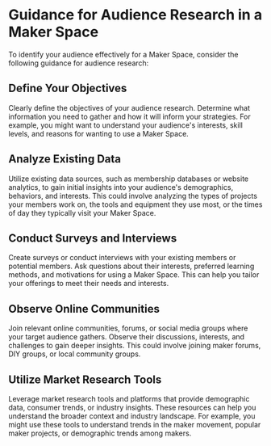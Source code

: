 # Guidance for Audience Research in a Maker Space

To identify your audience effectively for a Maker Space, consider the following guidance for audience research:

## Define Your Objectives
Clearly define the objectives of your audience research. Determine what information you need to gather and how it will inform your strategies. For example, you might want to understand your audience's interests, skill levels, and reasons for wanting to use a Maker Space.

## Analyze Existing Data
Utilize existing data sources, such as membership databases or website analytics, to gain initial insights into your audience's demographics, behaviors, and interests. This could involve analyzing the types of projects your members work on, the tools and equipment they use most, or the times of day they typically visit your Maker Space.

## Conduct Surveys and Interviews
Create surveys or conduct interviews with your existing members or potential members. Ask questions about their interests, preferred learning methods, and motivations for using a Maker Space. This can help you tailor your offerings to meet their needs and interests.

## Observe Online Communities
Join relevant online communities, forums, or social media groups where your target audience gathers. Observe their discussions, interests, and challenges to gain deeper insights. This could involve joining maker forums, DIY groups, or local community groups.

## Utilize Market Research Tools
Leverage market research tools and platforms that provide demographic data, consumer trends, or industry insights. These resources can help you understand the broader context and industry landscape. For example, you might use these tools to understand trends in the maker movement, popular maker projects, or demographic trends among makers.
